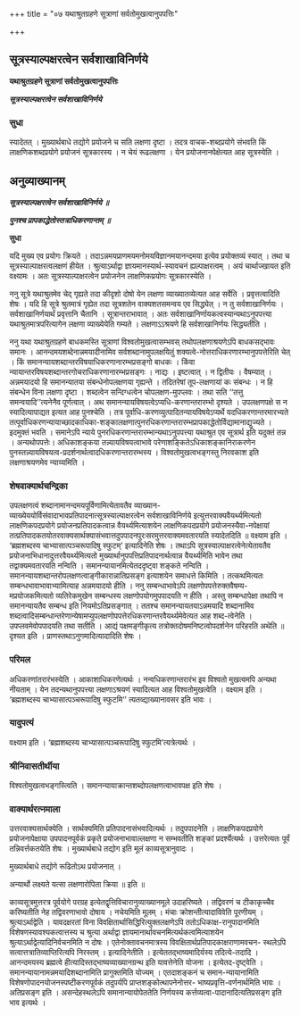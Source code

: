 +++
title = "०७ यथाश्रुतग्रहणे सूत्राणां सर्वतोमुखत्वानुपपत्तिः"

+++


## सूत्रस्याल्पक्षरत्वेन सर्वशाखाविनिर्णये

**यथाश्रुतग्रहणे सूत्राणां सर्वतोमुखत्वानुपपत्तिः**

***सूत्रस्याल्पक्षरत्वेन सर्वशाखाविनिर्णये***

### **सुधा**

स्यादेतत् । मुख्यार्थबाधे तद्योगे प्रयोजने च सति लक्षणा दृष्टा । तदत्र वाचक-शब्दप्रयोगे संभवति किं लाक्षणिकशब्दप्रयोगे प्रयोजनं सूत्रकारस्य । न चेयं रूढलक्षणा । येन प्रयोजनानपेक्षेत्यत आह सूत्रस्येति ।

## **अनुव्याख्यानम्**

***सूत्रस्याल्पक्षरत्वेन सर्वशाखाविनिर्णये ॥***

***पुनश्च प्रापकाद्धेतोस्तत्राधिकरणान्तम् ॥***

**सुधा**

यदि मुख्य एव प्रयोगः क्रियते । तदाऽन्नमयप्राणमयमनोमयविज्ञानमयानन्दमया इत्येव प्रयोक्तव्यं स्यात् । तथा च सूत्रस्याल्पाक्षरत्वलक्षणं हीयेत । श्रुत्याऽर्थाद्वा ज्ञायमानस्यार्थ-स्यावचनं ह्यल्पाक्षरत्वम् । अयं चार्थाज्खायत इति वक्ष्यामः । अतः सूत्रस्याल्पाक्षरत्वेन प्रयोजनेन लाक्षणिकप्रयोगः सूत्रकारस्येति ।

ननु सूत्रे यथाश्रुतमेव चेद् गृह्यते तदा कीदृशो दोषो येन लक्षणा व्याख्यातव्येत्यत आह सर्वेति । प्रवृत्तत्वादिति शेषः । यदि हि सूत्रे श्रुतमात्रं गृह्येत तदा सूत्रशतेन वाक्यशतसमन्वय एव सिद्ध्येत् । न तु सर्वशाखानिर्णयः । सर्वशाखानिर्णयार्थं प्रवृत्तानि चैतानि । सूत्रान्तराभावात् । अतः सर्वशाखानिर्णायकत्वस्यान्यथाऽनुपपत्त्या यथाश्रुतमात्रपरित्यागेन लक्षणा व्याख्येयेति गम्यते । लक्षणाऽऽश्रयणे हि सर्वशाखानिर्णयः सिद्ध्यतीति ।

ननु यथा यथाश्रुतग्रहणे बाधकमस्ति सूत्राणां विश्वतोमुखत्वासम्भवस् तथोपलक्षणाश्रयणेऽपि बाधकसद्भावः समानः । आनन्दमयशब्देनान्नमयादीनामिव सर्वशब्दानामुपलक्षयितुं शक्यत्वे-नोत्तराधिकरणारम्भानुपपत्तेरिति चेत् । किं समानन्यायशब्दान्तरविषयाधिकरणानारम्भप्रसङ्गो बाधकः । किंवा न्यायान्तरविषयशब्दान्तरगोचराधिकरणानारम्भप्रसङ्गः । नाद्यः । इष्टत्वात् । न द्वितीयः । वैषम्यात् । अन्नमयादयो हि समानन्यातया संबन्धेनोपलक्षणया गृह्यन्ते । तदितरेषां तूप-लक्षणायां कः संबन्धः । न हि संबन्धेन विना लक्षणा दृष्टा । शब्दत्वेन सन्दिग्धत्वेन चोपलक्षण-मुपप्लवः । तथा सति ‘‘तत्तु समन्वयादि’’त्यनेनैव पूर्णत्वात् । अथ समानन्यायविषयत्वेऽप्यधि-करणान्तरारम्भो दृश्यते । उपलक्षणपक्षे स न स्यादित्यापाद्यत इत्यत आह पुनश्चेति । तत्र पूर्वाधि-करणव्युत्पादितन्यायविषयेऽप्यर्थे यदधिकरणान्तरमारभ्यते तत्पूर्वाधिकरणन्यायाच्छादकाधिका-शङ्कालक्षणात्पुनरधिकरणान्तरारम्भप्रापकाद्धेतोर्विद्यामानाद्युज्यते । इदमुक्तं भवति । समानेऽपि न्याये पुनरधिकरणान्तरारम्भान्यथाऽनुपपत्त्या यथाश्रुत एव सूत्रार्थ इति यदुक्तं तन्न । अन्यथोपपत्तेः। अधिकाशङ्कया तन्न्यायविषयत्वाभावे परेणाशङ्कितेऽधिकाशङ्कानिराकरणेन पुनस्तन्न्यायविषयत्व-प्रदर्शनार्थत्वादधिकरणान्तरारम्भस्य । विश्वतोमुखत्वभङ्गस्तु निरवकाश इति लक्षणाश्रयणमेव न्याय्यमिति ।

### **शेषवाक्यार्थचन्द्रिका**

उपलक्षणत्वं शब्दानामानन्दमयपूर्विणामित्येतावतैव व्याख्यान-व्याख्येययोर्विसंवादाभावप्रतिपादनात्सूत्रस्याल्पाक्षरत्वेन सर्वशाखाविनिर्णये इत्युत्तरवाक्यवैयर्थ्यमित्यतो लाक्षणिकपदप्रयोगे प्रयोजनप्रतिपादकत्वान्न वैयर्थ्यमित्याशयेन लाक्षणिकपदप्रयोगे प्रयोजनस्यैवा-नपेक्षायां तत्प्रतिपादकतयोतरवाक्यसार्थक्यासंभवात्तदुपपादनपुरःसरमुत्तरवाक्यमवतारयति स्यादेतदिति ॥ वक्ष्याम इति । ‘ब्रह्मशब्दस्य चाभ्यासात्पञ्चरूपादिषु स्फुटम्’ इत्यादिनेति शेषः । तथाऽपि सूत्रस्याल्पाक्षरत्वेनेत्येतावतैव प्रयोजनाभिधानादुत्तरवैयर्थ्यमित्यतो मुख्यार्थानुपपत्तिप्रतिपादनार्थत्वान्न वैयर्थ्यमिति भावेन तथा तद्वाक्यमवतारयति नन्विति । समानन्यायानमित्येतददृष्ट्वा शङ्कते नन्विति । समानन्यायशब्दान्तरोपलक्षणत्वाङ्गीकारान्नातिप्रसङ्ग इत्याशयेन समाधत्ते किमिति । तत्कथमित्यतः सम्बन्धभावाभावाभ्यामित्याह अन्नमयादयो हीति । ननु सम्बन्धाभावेऽपि लक्षणोपपत्तेरुक्तवैषम्य-मप्रयोजकमित्यतो व्यतिरेकमुखेन सम्बन्धस्य लक्षणोपयोगमुपपादयति न हीति । अस्तु सम्बन्धापेक्षा तथापि न समानन्यायतैव सम्बन्ध इति नियमोऽतिप्रसङ्गात् । ततश्च समानन्यायतयाऽन्नमयादि शब्दानामिव शब्दत्वादिसम्बन्धान्तरेणान्येषामप्युपलक्षणोपपत्तेरधिकरणान्तरवैयर्थ्यमेवेत्यत आह शब्द-त्वेनेति । उपप्लवमेवोपपादयति तथा सतीति । आद्यं पक्षमङ्गीकृत्य तत्रोक्तदोषमनिष्टत्वोपदर्शनेन परिहरति अथेति ॥ दृश्यत इति । प्राणस्तथाऽनुगमादित्यादादिति शेषः ।

### **परिमल**

अधिकरणांतरारंभस्येति । आकाशाधिकरणेत्यर्थः । नन्वधिकरणान्तरारंभ इव विश्वतो मुखत्वमपि अन्यथा नीयताम् । येन तदन्यथानुपपत्त्या लक्षणाऽश्रयणं स्यादित्यत आह विश्वतोमुखत्वेति । वक्ष्याम इति । ‘ब्रह्मशब्दस्य चाभ्यासात्पञ्चरूपादिषु स्फुटमि’’ त्यतव्द्याख्यानावसर इति भावः ।

### **यादुपत्यं**

वक्ष्याम इति । ‘ब्रह्मशब्दस्य चाभ्यासात्पञ्चरूपादिषु स्फुटमि’त्यत्रेत्यर्थः ।

### **श्रीनिवासतीर्थीया**

विश्वतोमुखत्वभङ्गस्त्विति । समानन्यायाक्रान्तशब्दोपलक्षणत्वाभावपक्ष इति शेषः ।

### **वाक्यार्थरत्नमाला**

उत्तरवाक्यसार्थक्येति । सार्थक्यमिति प्रतिपादनासंभवादित्यर्थः । तदुपपादनेति । लाक्षणिकपदप्रयोगे प्रयोजनापेक्षाया उपपादनपूर्वकं प्रकृते प्रयोजनाभावाल्लक्षणा न सम्भवतीति शङ्कां प्रदर्श्येत्यर्थः । उत्तरेत्यतः पूर्वं तन्निवर्त्तकतयेति शेषः । मुख्यार्थबाधे तद्योग इति मूलं काव्यसूत्रानुवादः ।

मुख्यार्थबाधे तद्योगे रूढितोऽथ प्रयोजनात् ।

अन्यार्थो लक्ष्यते यत्सा लक्षणारोपिता क्रिया ॥ इति ॥

काव्यसूत्रमुत्तरत्र पूर्वयोगे परग्रह इत्येतद्वृत्तिविचारानुव्याख्यानमूले उदाहरिष्यते । तद्विवरणं च टीकाकृच्चैव करिष्यतीति नेह तद्विवरणाभावो दोषाय । नचेयमिति मूलम् । मंचाः क्रोशन्तीत्यादाविवेति पूरणीयम् । श्रुत्याऽर्थाद्वेति । यावदक्षरतां विना विवक्षितार्थासिद्धिरित्युक्तलक्षणेऽपि ततोऽधिकाक्ष-रानुपादानमिति विशेषणस्यावश्यकत्वात्तस्य च श्रुत्या अर्थाद्वा ज्ञायमानार्थावचनमित्यर्थकत्वमित्याशयेन श्रुत्याऽर्थाद्वेत्यादिनिर्वचनमिति न दोषः । एतेनोक्तावचनमात्रस्य विवक्षितार्थप्रतिपादकाक्षराणामवचन- स्थलेऽपि सत्वात्तत्रातिव्याप्तिरित्यपि निरस्तम् । इत्यादिनेतीति । इत्येततद्भाष्यमादिर्यस्य तदित्ये-तदादि । आनन्दमयस्य ब्रह्मत्वे हीत्यादिस्तद्भाष्यव्याख्यानग्रन्थ इति यावत्तेनेति योजना । इत्येतद-दृष्ट्वेति । समानन्यायानामन्नमयादिशब्दानामिति प्रागुक्तमिति योज्यम् । एतदाशङ्कनं च समान-न्यायानामिति विशेषणोपादनयोजनस्पष्टीकरणपूर्वकं तदुपर्यपि प्राप्तशङ्कोत्थापनेनोत्तर- भाष्यप्रवृत्ति-वर्णनार्थमिति भावः । अतिप्रसङ्ग इति । असन्देहस्थलेऽपि समानान्यायोपेततेति निर्णयस्य कर्त्तव्यत्वा-पादानादित्यतिप्रसङ्ग इति भाव इत्यर्थः ।

